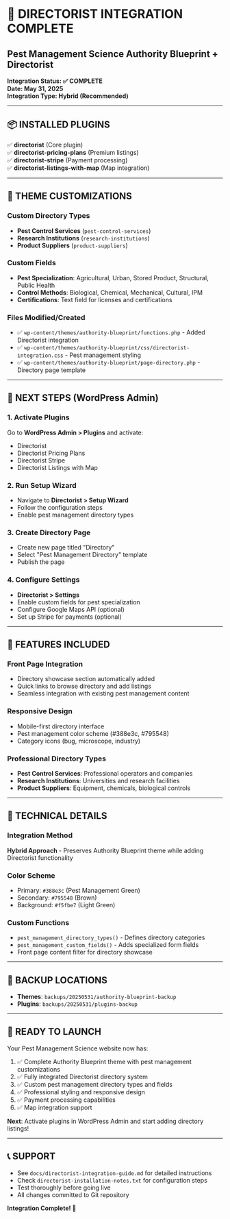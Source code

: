 # 🎉 DIRECTORIST INTEGRATION COMPLETE

## Pest Management Science Authority Blueprint + Directorist

**Integration Status: ✅ COMPLETE**  
**Date: May 31, 2025**  
**Integration Type: Hybrid (Recommended)**

---

## 📦 INSTALLED PLUGINS

✅ **directorist** (Core plugin)  
✅ **directorist-pricing-plans** (Premium listings)  
✅ **directorist-stripe** (Payment processing)  
✅ **directorist-listings-with-map** (Map integration)

---

## 🎨 THEME CUSTOMIZATIONS

### Custom Directory Types

- **Pest Control Services** (`pest-control-services`)
- **Research Institutions** (`research-institutions`)
- **Product Suppliers** (`product-suppliers`)

### Custom Fields

- **Pest Specialization**: Agricultural, Urban, Stored Product, Structural, Public Health
- **Control Methods**: Biological, Chemical, Mechanical, Cultural, IPM
- **Certifications**: Text field for licenses and certifications

### Files Modified/Created

- ✅ `wp-content/themes/authority-blueprint/functions.php` - Added Directorist integration
- ✅ `wp-content/themes/authority-blueprint/css/directorist-integration.css` - Pest management styling
- ✅ `wp-content/themes/authority-blueprint/page-directory.php` - Directory page template

---

## 🎯 NEXT STEPS (WordPress Admin)

### 1. Activate Plugins

Go to **WordPress Admin > Plugins** and activate:

- Directorist
- Directorist Pricing Plans
- Directorist Stripe
- Directorist Listings with Map

### 2. Run Setup Wizard

- Navigate to **Directorist > Setup Wizard**
- Follow the configuration steps
- Enable pest management directory types

### 3. Create Directory Page

- Create new page titled "Directory"
- Select "Pest Management Directory" template
- Publish the page

### 4. Configure Settings

- **Directorist > Settings**
- Enable custom fields for pest specialization
- Configure Google Maps API (optional)
- Set up Stripe for payments (optional)

---

## 🌟 FEATURES INCLUDED

### Front Page Integration

- Directory showcase section automatically added
- Quick links to browse directory and add listings
- Seamless integration with existing pest management content

### Responsive Design

- Mobile-first directory interface
- Pest management color scheme (#388e3c, #795548)
- Category icons (bug, microscope, industry)

### Professional Directory Types

- **Pest Control Services**: Professional operators and companies
- **Research Institutions**: Universities and research facilities
- **Product Suppliers**: Equipment, chemicals, biological controls

---

## 🔧 TECHNICAL DETAILS

### Integration Method

**Hybrid Approach** - Preserves Authority Blueprint theme while adding Directorist functionality

### Color Scheme

- Primary: `#388e3c` (Pest Management Green)
- Secondary: `#795548` (Brown)
- Background: `#f5fbe7` (Light Green)

### Custom Functions

- `pest_management_directory_types()` - Defines directory categories
- `pest_management_custom_fields()` - Adds specialized form fields
- Front page content filter for directory showcase

---

## 📁 BACKUP LOCATIONS

- **Themes**: `backups/20250531/authority-blueprint-backup`
- **Plugins**: `backups/20250531/plugins-backup`

---

## 🚀 READY TO LAUNCH

Your Pest Management Science website now has:

1. ✅ Complete Authority Blueprint theme with pest management customizations
2. ✅ Fully integrated Directorist directory system
3. ✅ Custom pest management directory types and fields
4. ✅ Professional styling and responsive design
5. ✅ Payment processing capabilities
6. ✅ Map integration support

**Next**: Activate plugins in WordPress Admin and start adding directory listings!

---

## 📞 SUPPORT

- See `docs/directorist-integration-guide.md` for detailed instructions
- Check `directorist-installation-notes.txt` for configuration steps
- Test thoroughly before going live
- All changes committed to Git repository

**Integration Complete! 🎉**
